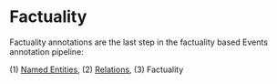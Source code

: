 # Factuality

Factuality annotations are the last step in the factuality based Events annotation pipeline: 

(1) [Named Entities](entity.md), (2) [Relations](relation.md), (3) Factuality
